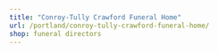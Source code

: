 ```yaml
---
title: "Conroy-Tully Crawford Funeral Home"
url: /portland/conroy-tully-crawford-funeral-home/
shop: funeral directors
---
```


